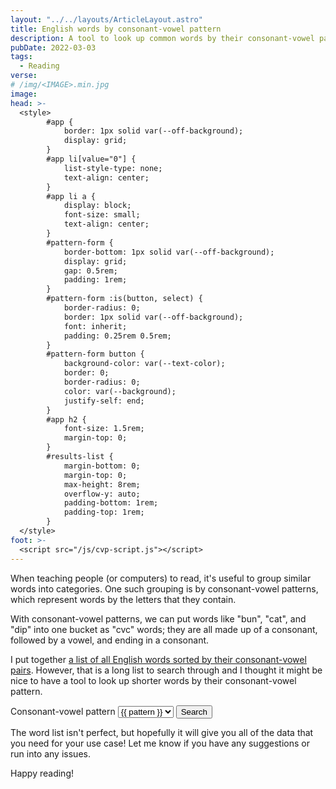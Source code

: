 ```yaml
---
layout: "../../layouts/ArticleLayout.astro"
title: English words by consonant-vowel pattern
description: A tool to look up common words by their consonant-vowel pattern and resources for the rest
pubDate: 2022-03-03
tags:
  - Reading
verse:
# /img/<IMAGE>.min.jpg
image:
head: >-
  <style>
        #app {
            border: 1px solid var(--off-background);
            display: grid;
        }
        #app li[value="0"] {
            list-style-type: none;
            text-align: center;
        }
        #app li a {
            display: block;
            font-size: small;
            text-align: center;
        }
        #pattern-form {
            border-bottom: 1px solid var(--off-background);
            display: grid;
            gap: 0.5rem;
            padding: 1rem;
        }
        #pattern-form :is(button, select) {
            border-radius: 0;
            border: 1px solid var(--off-background);
            font: inherit;
            padding: 0.25rem 0.5rem;
        }
        #pattern-form button {
            background-color: var(--text-color);
            border: 0;
            border-radius: 0;
            color: var(--background);
            justify-self: end;
        }
        #app h2 {
            font-size: 1.5rem;
            margin-top: 0;
        }
        #results-list {
            margin-bottom: 0;
            margin-top: 0;
            max-height: 8rem;
            overflow-y: auto;
            padding-bottom: 1rem;
            padding-top: 1rem;
        }
  </style>
foot: >-
  <script src="/js/cvp-script.js"></script>
---
```


When teaching people (or computers) to read, it's useful to group similar words into categories. One such grouping is by consonant-vowel patterns, which represent words by the letters that they contain.

With consonant-vowel patterns, we can put words like "bun", "cat", and "dip" into one bucket as "cvc" words; they are all made up of a consonant, followed by a vowel, and ending in a consonant.

I put together [a list of all English words sorted by their consonant-vowel pairs](https://github.com/SeanMcP/reading/tree/master/consonant-vowel-patterns). However, that is a long list to search through and I thought it might be nice to have a tool to look up shorter words by their consonant-vowel pattern.

<section id="app">
<form id="pattern-form">
<label for="pattern">
Consonant-vowel pattern
</label>
<select id="pattern" name="pattern">

{% for pattern in cvp %}
<option value="{{ pattern }}">{{ pattern }}</option>
{% endfor %}
</select>
<button>Search</button>
</form>
<ol id="results-list">
</ol>
</section>

The word list isn't perfect, but hopefully it will give you all of the data that you need for your use case! Let me know if you have any suggestions or run into any issues.

Happy reading!
